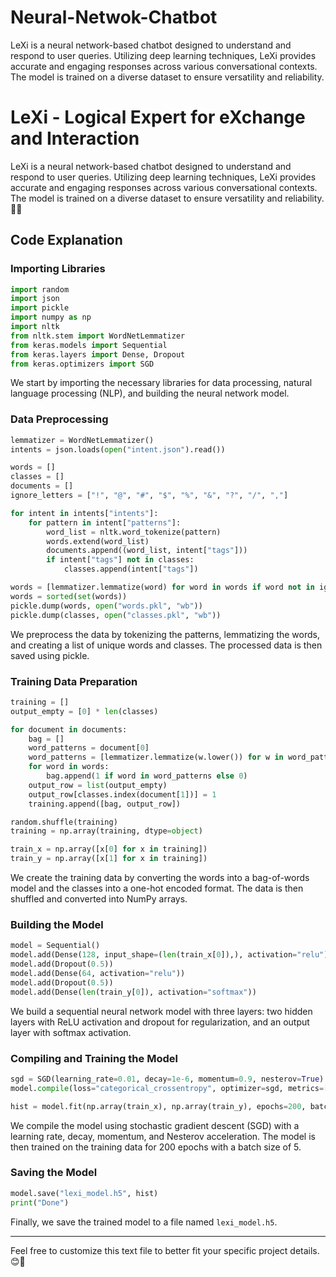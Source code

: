 # Neural-Netwok-Chatbot
LeXi is a neural network-based chatbot designed to understand and respond to user queries. Utilizing deep learning techniques, LeXi provides accurate and engaging responses across various conversational contexts. The model is trained on a diverse dataset to ensure versatility and reliability.


# LeXi - Logical Expert for eXchange and Interaction

LeXi is a neural network-based chatbot designed to understand and respond to user queries. Utilizing deep learning techniques, LeXi provides accurate and engaging responses across various conversational contexts. The model is trained on a diverse dataset to ensure versatility and reliability. 🤖💬

## Code Explanation

### Importing Libraries

```python
import random
import json
import pickle
import numpy as np
import nltk
from nltk.stem import WordNetLemmatizer
from keras.models import Sequential
from keras.layers import Dense, Dropout
from keras.optimizers import SGD
```

We start by importing the necessary libraries for data processing, natural language processing (NLP), and building the neural network model.

### Data Preprocessing

```python
lemmatizer = WordNetLemmatizer()
intents = json.loads(open("intent.json").read())

words = []
classes = []
documents = []
ignore_letters = ["!", "@", "#", "$", "%", "&", "?", "/", ","]

for intent in intents["intents"]:
    for pattern in intent["patterns"]:
        word_list = nltk.word_tokenize(pattern)
        words.extend(word_list)
        documents.append((word_list, intent["tags"]))
        if intent["tags"] not in classes:
            classes.append(intent["tags"])

words = [lemmatizer.lemmatize(word) for word in words if word not in ignore_letters]
words = sorted(set(words))
pickle.dump(words, open("words.pkl", "wb"))
pickle.dump(classes, open("classes.pkl", "wb"))
```

We preprocess the data by tokenizing the patterns, lemmatizing the words, and creating a list of unique words and classes. The processed data is then saved using pickle.

### Training Data Preparation

```python
training = []
output_empty = [0] * len(classes)

for document in documents:
    bag = []
    word_patterns = document[0]
    word_patterns = [lemmatizer.lemmatize(w.lower()) for w in word_patterns]
    for word in words:
        bag.append(1 if word in word_patterns else 0)
    output_row = list(output_empty)
    output_row[classes.index(document[1])] = 1
    training.append([bag, output_row])

random.shuffle(training)
training = np.array(training, dtype=object)

train_x = np.array([x[0] for x in training])
train_y = np.array([x[1] for x in training])
```

We create the training data by converting the words into a bag-of-words model and the classes into a one-hot encoded format. The data is then shuffled and converted into NumPy arrays.

### Building the Model

```python
model = Sequential()
model.add(Dense(128, input_shape=(len(train_x[0]),), activation="relu"))
model.add(Dropout(0.5))
model.add(Dense(64, activation="relu"))
model.add(Dropout(0.5))
model.add(Dense(len(train_y[0]), activation="softmax"))
```

We build a sequential neural network model with three layers: two hidden layers with ReLU activation and dropout for regularization, and an output layer with softmax activation.

### Compiling and Training the Model

```python
sgd = SGD(learning_rate=0.01, decay=1e-6, momentum=0.9, nesterov=True)
model.compile(loss="categorical_crossentropy", optimizer=sgd, metrics=["accuracy"])

hist = model.fit(np.array(train_x), np.array(train_y), epochs=200, batch_size=5, verbose=1)
```

We compile the model using stochastic gradient descent (SGD) with a learning rate, decay, momentum, and Nesterov acceleration. The model is then trained on the training data for 200 epochs with a batch size of 5.

### Saving the Model

```python
model.save("lexi_model.h5", hist)
print("Done")
```

Finally, we save the trained model to a file named `lexi_model.h5`.

---

Feel free to customize this text file to better fit your specific project details. 😊📄
